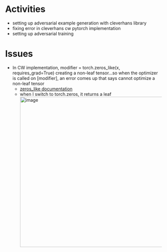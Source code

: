 # Activities
* setting up adversarial example generation with cleverhans library
* fixing error in cleverhans cw pytorch implementation
* setting up adversarial training

# Issues
* In CW implementation, modifier = torch.zeros_like(x, requires_grad=True) creating a non-leaf tensor...so when the optimizer is called on [modifier], an error comes up that says cannot optimize a non-leaf tensor
  * [zeros_like documentation](https://pytorch.org/docs/stable/generated/torch.zeros_like.html)  
  * when I switch to torch.zeros, it returns a leaf        
    <img width="482" alt="image" src="https://github.com/christymarc/ARCS_Reports/assets/70297740/2f692979-f116-44d3-9026-d2255e4d3dfa">
